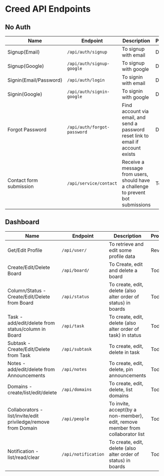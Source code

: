 # Creed API Endpoints

## No Auth
| Name                    | Endpoint                    | Description                                                                       | Progress |
| ----------------------- | --------------------------- | --------------------------------------------------------------------------------- | -------- |
| Signup(Email)           | `/api/auth/signup`          | To signup with email                                                              | Done     |
| Signup(Google)          | `/api/auth/signup-google`   | To signup with google                                                             | Done     |
| Signin(Email/Password)  | `/api/auth/login`           | To signin with email                                                              | Done     |
| Signin(Google)          | `/api/auth/signin-google`   | To signin with google                                                             | Done     |
| Forgot Password         | `/api/auth/forgot-password` | Find account via email, and send a password reset link to email if account exists | Done     |
| Contact form submission | `/api/service/contact`      | Receive a message from users, should have a challenge to prevent bot submissions  | Todo     |


## Dashboard
| Name                                                           | Endpoint            | Description                                                                    | Progress |
| -------------------------------------------------------------- | ------------------- | ------------------------------------------------------------------------------ | -------- |
| Get/Edit Profile                                               | `/api/user/`        | To retrieve and edit some profile data                                         | Review   |
| Create/Edit/Delete Board                                       | `/api/board/`       | To Create, edit and delete a board                                             | Todo     |
| Column/Status - Create/Edit/Delete from Board                  | `/api/status`       | To create, edit, delete (also alter order of status) in boards                 | Todo     |
| Task - add/edit/delete from status/column in Board             | `/api/task`         | To create, edit, delete (also alter order of task) in status                   | Todo     |
| Subtask - Create/Edit/Delete from Task                         | `/api/subtask`      | To create, edit, delete in task                                                | Todo     |
| Notes - add/edit/delete from Announcements                     | `/api/notes`        | To create, edit, delete, pin announcements                                     | Todo     |
| Domains - create/list/edit/delete                              | `/api/domains`      | To create, edit, delete, list domains                                          | Todo     |
| Collaborators - list/invite/edit priviledge/remove from Domain | `/api/people`       | To invite, accept(by a non-member), edit, remove member from collaborator list | Todo     |
| Notification - list/read/clear                                 | `/api/notification` | To create, edit, delete (also alter order of status) in boards                 | Todo     |